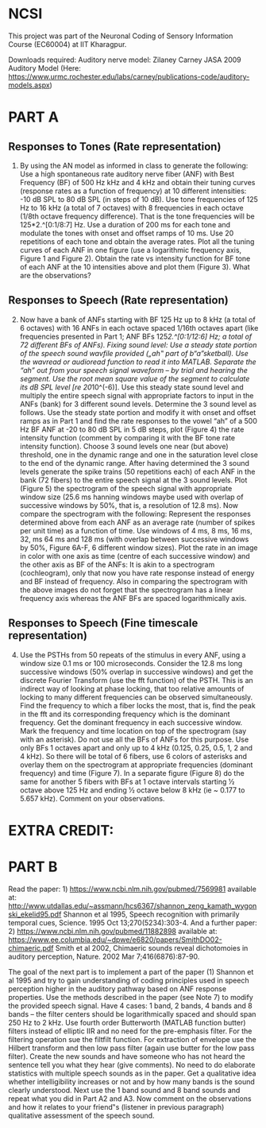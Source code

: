 # NCSI
This project was part of the Neuronal Coding of Sensory Information Course (EC60004) at IIT Kharagpur. 

Downloads required:
Auditory nerve model: Zilaney Carney JASA 2009 Auditory Model (Here: https://www.urmc.rochester.edu/labs/carney/publications-code/auditory-models.aspx)


# PART A

## Responses to Tones (Rate representation)
1) By using the AN model as informed in class to generate the following: Use a high spontaneous rate
auditory nerve fiber (ANF) with Best Frequency (BF) of 500 Hz kHz and 4 kHz and obtain their tuning
curves (response rates as a function of frequency) at 10 different intensities: -10 dB SPL to 80 dB
SPL (in steps of 10 dB). Use tone frequencies of 125 Hz to 16 kHz (a total of 7 octaves) with 8
frequencies in each octave (1/8th octave frequency difference). That is the tone frequencies will be
125*2.^[0:1/8:7] Hz. Use a duration of 200 ms for each tone and modulate the tones with onset and
offset ramps of 10 ms. Use 20 repetitions of each tone and obtain the average rates. Plot all the
tuning curves of each ANF in one figure (use a logarithmic frequency axis, Figure 1 and Figure 2).
Obtain the rate vs intensity function for BF tone of each ANF at the 10 intensities above and plot them
(Figure 3). What are the observations?

## Responses to Speech (Rate representation)

2) Now have a bank of ANFs starting with BF 125 Hz up to 8 kHz (a total of 6 octaves) with 16 ANFs
in each octave spaced 1/16th octaves apart (like frequencies presented in Part 1; ANF BFs
125*2.^[0:1/12:6] Hz; a total of 72 different BFs of ANFs).
Fixing sound level: Use a steady state portion of the speech sound wavfile provided („ah‟ part of
b“a”sketball). Use the wavread or audioread function to read it into MATLAB. Separate the “ah” out
from your speech signal waveform – by trial and hearing the segment. Use the root mean square
value of the segment to calculate its dB SPL level [re 20*10^(-6)]. Use this steady state sound level
and multiply the entire speech signal with appropriate factors to input in the ANFs (bank) for 3
different sound levels. Determine the 3 sound level as follows. Use the steady state portion and
modify it with onset and offset ramps as in Part 1 and find the rate responses to the vowel “ah” of a
500 Hz BF ANF at -20 to 80 dB SPL in 5 dB steps, plot (Figure 4) the rate intensity function (comment
by comparing it with the BF tone rate intensity function). Choose 3 sound levels one near (but above)
threshold, one in the dynamic range and one in the saturation level close to the end of the dynamic
range. After having determined the 3 sound levels generate the spike trains (50 repetitions each) of
each ANF in the bank (72 fibers) to the entire speech signal at the 3 sound levels.
Plot (Figure 5) the spectrogram of the speech signal with appropriate window size (25.6 ms hanning
windows maybe used with overlap of successive windows by 50%, that is, a resolution of 12.8 ms).
Now compare the spectrogram with the following: Represent the responses determined above from
each ANF as an average rate (number of spikes per unit time) as a function of time. Use windows of 4
ms, 8 ms, 16 ms, 32, ms 64 ms and 128 ms (with overlap between successive windows by 50%,
Figure 6A-F, 6 different window sizes). Plot the rate in an image in color with one axis as time (centre
of each successive window) and the other axis as BF of the ANFs: It is akin to a spectrogram
(cochleogram), only that now you have rate response instead of energy and BF instead of frequency.
Also in comparing the spectrogram with the above images do not forget that the spectrogram has a
linear frequency axis whereas the ANF BFs are spaced logarithmically axis.

## Responses to Speech (Fine timescale representation)
4) Use the PSTHs from 50 repeats of the stimulus in every ANF, using a window size 0.1 ms or 100
microseconds. Consider the 12.8 ms long successive windows (50% overlap in successive windows)
and get the discrete Fourier Transform (use the fft function) of the PSTH. This is an indirect way of
looking at phase locking, that too relative amounts of locking to many different frequencies can be
observed simultaneously. Find the frequency to which a fiber locks the most, that is, find the peak in
the fft and its corresponding frequency which is the dominant frequency. Get the dominant frequency
in each successive window. Mark the frequency and time location on top of the spectrogram (say with
an asterisk). Do not use all the BFs of ANFs for this purpose. Use only BFs 1 octaves apart and only
up to 4 kHz (0.125, 0.25, 0.5, 1, 2 and 4 kHz). So there will be total of 6 fibers, use 6 colors of
asterisks and overlay them on the spectrogram at appropriate frequencies (dominant frequency) and
time (Figure 7). In a separate figure (Figure 8) do the same for another 5 fibers with BFs at 1 octave
intervals starting 1⁄2 octave above 125 Hz and ending 1⁄2 octave below 8 kHz (ie ~ 0.177 to 5.657 kHz).
Comment on your observations.

# EXTRA CREDIT:
# PART B

Read the paper: 1) https://www.ncbi.nlm.nih.gov/pubmed/7569981 available at:
http://www.utdallas.edu/~assmann/hcs6367/shannon_zeng_kamath_wygonski_ekelid95.pdf
Shannon et al 1995, Speech recognition with primarily temporal cues, Science. 1995 Oct
13;270(5234):303-4.
And a further paper: 2) https://www.ncbi.nlm.nih.gov/pubmed/11882898 available at:
https://www.ee.columbia.edu/~dpwe/e6820/papers/SmithDO02-chimaeric.pdf
Smith et al 2002, Chimaeric sounds reveal dichotomoies in auditory perception, Nature. 2002 Mar
7;416(6876):87-90. 

The goal of the next part is to implement a part of the paper (1) Shannon et al 1995 and try to gain
understanding of coding principles used in speech perception higher in the auditory pathway based
on ANF response properties. Use the methods described in the paper (see Note 7) to modify the
provided speech signal. Have 4 cases: 1 band, 2 bands, 4 bands and 8 bands – the filter centers
should be logarithmically spaced and should span 250 Hz to 2 kHz. Use fourth order Butterworth
(MATLAB function butter) filters instead of elliptic IIR and no need for the pre-emphasis filter. For the
filtering operation sue the filtfilt function. For extraction of envelope use the Hilbert transform and then
low pass filter (again use butter for the low pass filter). Create the new sounds and have someone
who has not heard the sentence tell you what they hear (give comments). No need to do elaborate
statistics with multiple speech sounds as in the paper. Get a qualitative idea whether intelligibility
increases or not and by how many bands is the sound clearly understood.
Next use the 1 band sound and 8 band sounds and repeat what you did in Part A2 and A3. Now
comment on the observations and how it relates to your friend‟s (listener in previous paragraph)
qualitative assessment of the speech sound.
